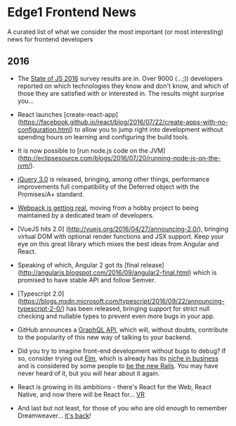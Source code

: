 # Edge1 Frontend News
A curated list of what we consider the most important (or most interesting) news for frontend developers

## 2016

- The [State of JS 2016](http://stateofjs.com/) survey results are in. Over 9000 (...;)) developers reported on which technologies they know and don't know, and which of those they are satisfied with or interested in. The results might surprise you...

- React launches [create-react-app] 
(https://facebook.github.io/react/blog/2016/07/22/create-apps-with-no-configuration.html)
to allow you to jump right into development without spending hours on learning and configuring the build tools.

- It is now possible to [run node.js code on the JVM] (http://eclipsesource.com/blogs/2016/07/20/running-node-js-on-the-jvm/).

- [jQuery 3.0](https://blog.jquery.com/2016/06/09/jquery-3-0-final-released/) is released, bringing, among other things, performance improvements full compatibility of the Deferred object with the Promises/A+ standard.

- [Webpack is getting real](https://medium.com/webpack/webpack-its-getting-real-92c60fca1db1#.xwzkg8h75), moving from a hobby project to being maintained by a dedicated team of developers.

- [VueJS hits 2.0] (http://vuejs.org/2016/04/27/announcing-2.0/), bringing virtual DOM with optional render functions and JSX support. Keep your eye on this great library which mixes the best ideas from Angular and React.

- Speaking of which, Angular 2 got its [final release] (http://angularjs.blogspot.com/2016/09/angular2-final.html) which is promised to have stable API and follow Semver.

- [Typescript 2.0] (https://blogs.msdn.microsoft.com/typescript/2016/09/22/announcing-typescript-2-0/) has been released, bringing support for strict null checking and nullable types to prevent even more bugs in your app.

- GitHub announces a [GraphQL API](http://githubengineering.com/the-github-graphql-api/), which will, without doubts, contribute to the popularity of this new way of talking to your backend.

- Did you try to imagine front-end development without bugs to debug? If so, consider trying out [Elm](http://elm-lang.org/), which is already has its [niche in business](http://futurice.com/blog/elm-in-the-real-world) and is considered by some people to [be the new Rails](http://gilesbowkett.blogspot.com/2016/09/elm-is-new-rails.html). You may have never heard of it, but you will hear about it again.

- React is growing in its ambitions - there's React for the Web, React Native, and now there will be React for... [VR](https://twitter.com/reactjs/status/784088700460204032)

- And last but not least, for those of you who are old enough to remember Dreamweaver... [it's back](https://medium.com/@helloanselm/dreamweaver-is-back-for-us-coders-2a1be75ae595#.kqaqw115o)!
